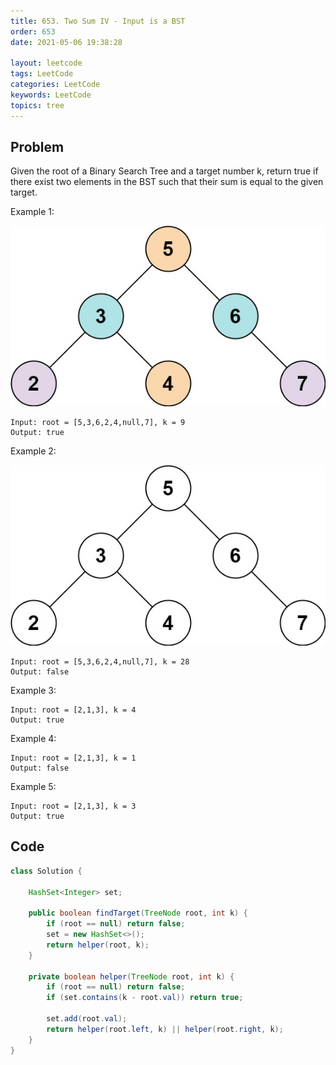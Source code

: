 ```yaml
---
title: 653. Two Sum IV - Input is a BST
order: 653
date: 2021-05-06 19:38:28

layout: leetcode
tags: LeetCode
categories: LeetCode
keywords: LeetCode
topics: tree
---
```


## Problem

Given the root of a Binary Search Tree and a target number k, return true if there exist two elements in the BST such that their sum is equal to the given target.



Example 1:

![image tooltip here](./assets/653-1.jpeg)

```
Input: root = [5,3,6,2,4,null,7], k = 9
Output: true
```
Example 2:

![image tooltip here](./assets/653-2.jpeg)

```
Input: root = [5,3,6,2,4,null,7], k = 28
Output: false
```
Example 3:
```
Input: root = [2,1,3], k = 4
Output: true
```
Example 4:
```
Input: root = [2,1,3], k = 1
Output: false
```
Example 5:
```
Input: root = [2,1,3], k = 3
Output: true
```
## Code

```java
class Solution {

    HashSet<Integer> set;

    public boolean findTarget(TreeNode root, int k) {
        if (root == null) return false;
        set = new HashSet<>();
        return helper(root, k);
    }

    private boolean helper(TreeNode root, int k) {
        if (root == null) return false;
        if (set.contains(k - root.val)) return true;

        set.add(root.val);
        return helper(root.left, k) || helper(root.right, k);
    }
}
```
